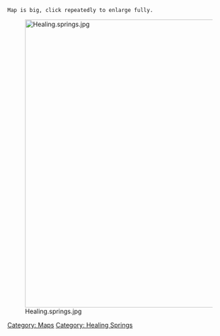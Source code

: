 `Map is big, click repeatedly to enlarge fully.`

<figure>
<img src="Healing.springs.jpg" title="Healing.springs.jpg" width="650"
alt="Healing.springs.jpg" />
<figcaption aria-hidden="true">Healing.springs.jpg</figcaption>
</figure>

[Category: Maps](Category:_Maps "wikilink") [Category: Healing
Springs](Category:_Healing_Springs "wikilink")
